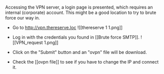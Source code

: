 Accessing the VPN server, a login page is presented, which requires an internal (corporate) account. This might be a good location to try to brute force our way in.

- Go to http://vpn.thereserve.loc
	![[thereserve 1 1.png]]

- Log in with the  credentials you found in [[Brute force SMTP]].
	![[VPN_request 1.png]]


- Click on the "Submit" button and an "ovpn" file will be download.
- Check the [[ovpn file]] to see if you have to change the IP and connect it.




